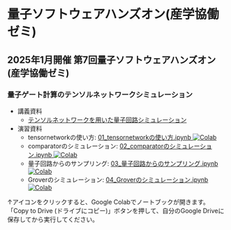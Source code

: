 # 量子ソフトウェアハンズオン(産学協働ゼミ)

## 2025年1月開催 第7回量子ソフトウェアハンズオン(産学協働ゼミ)

### 量子ゲート計算のテンソルネットワークシミュレーション

* 講義資料
  * [テンソルネットワークを用いた量子回路シミュレーション](テンソルネットワークを用いた量子回路シミュレーション.pdf)
* 演習資料
  * tensornetworkの使い方: [01\_tensornetworkの使い方.ipynb ![Colab](https://colab.research.google.com/assets/colab-badge.svg)](https://colab.research.google.com/github/utokyo-qsw/joint-seminar/blob/main/202501/01_tensornetwork%E3%81%AE%E4%BD%BF%E3%81%84%E6%96%B9.ipynb)
  * comparatorのシミュレーション: [02\_comparatorのシミュレーション.ipynb ![Colab](https://colab.research.google.com/assets/colab-badge.svg)](https://colab.research.google.com/github/utokyo-qsw/joint-seminar/blob/main/202501/02_comparator%E3%81%AE%E3%82%B7%E3%83%9F%E3%83%A5%E3%83%AC%E3%83%BC%E3%82%B7%E3%83%A7%E3%83%B3.ipynb)
  * 量子回路からのサンプリング: [03\_量子回路からのサンプリング.ipynb ![Colab](https://colab.research.google.com/assets/colab-badge.svg)](https://colab.research.google.com/github/utokyo-qsw/joint-seminar/blob/main/202501/03_%E9%87%8F%E5%AD%90%E5%9B%9E%E8%B7%AF%E3%81%8B%E3%82%89%E3%81%AE%E3%82%B5%E3%83%B3%E3%83%97%E3%83%AA%E3%83%B3%E3%82%B0.ipynb)
  * Groverのシミュレーション: [04\_Groverのシミュレーション.ipynb ![Colab](https://colab.research.google.com/assets/colab-badge.svg)](https://colab.research.google.com/github/utokyo-qsw/joint-seminar/blob/main/202501/04_Grover%E3%81%AE%E3%82%B7%E3%83%9F%E3%83%A5%E3%83%AC%E3%83%BC%E3%82%B7%E3%83%A7%E3%83%B3.ipynb)

↑アイコンをクリックすると、Google Colabでノートブックが開きます。「Copy to  Drive (ドライブにコピー)」ボタンを押して、自分のGoogle Driveに保存してから実行してください。
